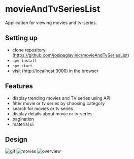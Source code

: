 # movieAndTvSeriesList

Application for viewing movies and tv-series.

## Setting up
- clone repository (https://github.com/josipaglavinic/movieAndTvSeriesList)
- ``` npm install ```
- ``` npm start ```
-  visit (http://localhost:3000) in the browser

## Features
- display trending movies and TV series using API
- filter movie or tv series by choosing category
- search for movies or tv series
- display details about movie or tv-series
- pagination
- material ui


## Design

![gif](https://user-images.githubusercontent.com/75853323/146002991-8f8b1f1a-f623-4f39-baf2-53b8b65bbbc9.gif)
![movies](https://user-images.githubusercontent.com/75853323/146003559-802fd185-737b-4e76-9a62-6e99710f6dbb.PNG)
![overview](https://user-images.githubusercontent.com/75853323/146369997-b913040c-bf53-4eed-a5f1-0fe434fd87e8.PNG)
